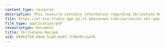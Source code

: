 ```yaml
---
content_type: resource
description: This resource contains information regarding Sbrisolona Recipe.
file: https://ol-ocw-studio-app-qa.s3.amazonaws.com/courses/es-s41-speak-italian-with-your-mouth-full-spring-2012/889b255d64eb5cdd6e457c9be0ccaaf8_MITES_S41S12_recipe_10.pdf
file_type: application/pdf
resourcetype: Document
title: Sbrisolona Recipe
uid: 889b255d-64eb-5cdd-6e45-7c9be0ccaaf8
---
```

